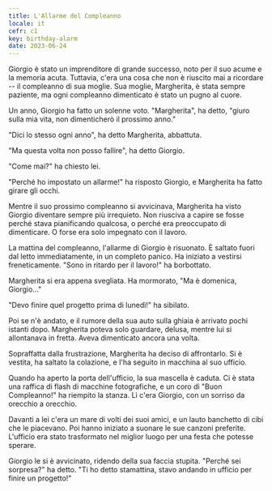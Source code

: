 ```yaml
---
title: L'Allarme del Compleanno
locale: it
cefr: c1
key: birthday-alarm
date: 2023-06-24
---
```


Giorgio è stato un imprenditore di grande successo, noto per il suo acume e la memoria acuta. Tuttavia, c'era una cosa che non è riuscito mai a ricordare -- il compleanno di sua moglie. Sua moglie, Margherita, è stata sempre paziente, ma ogni compleanno dimenticato è stato un pugno al cuore.

Un anno, Giorgio ha fatto un solenne voto. "Margherita", ha detto, "giuro sulla mia vita, non dimenticherò il prossimo anno."

"Dici lo stesso ogni anno", ha detto Margherita, abbattuta.

"Ma questa volta non posso fallire", ha detto Giorgio.

"Come mai?" ha chiesto lei.

"Perché ho impostato un allarme!" ha risposto Giorgio, e Margherita ha fatto girare gli occhi.

Mentre il suo prossimo compleanno si avvicinava, Margherita ha visto Giorgio diventare sempre più irrequieto. Non riusciva a capire se fosse perché stava pianificando qualcosa, o perché era preoccupato di dimenticare. O forse era solo impegnato con il lavoro.

La mattina del compleanno, l'allarme di Giorgio è risuonato. È saltato fuori dal letto immediatamente, in un completo panico. Ha iniziato a vestirsi freneticamente. "Sono in ritardo per il lavoro!" ha borbottato.

Margherita si era appena svegliata. Ha mormorato, "Ma è domenica, Giorgio..."

"Devo finire quel progetto prima di lunedì!" ha sibilato.

Poi se n'è andato, e il rumore della sua auto sulla ghiaia è arrivato pochi istanti dopo. Margherita poteva solo guardare, delusa, mentre lui si allontanava in fretta. Aveva dimenticato ancora una volta.

Sopraffatta dalla frustrazione, Margherita ha deciso di affrontarlo. Si è vestita, ha saltato la colazione, e l'ha seguito in macchina al suo ufficio.

Quando ha aperto la porta dell'ufficio, la sua mascella è caduta. Ci è stata una raffica di flash di macchine fotografiche, e un coro di "Buon Compleanno!" ha riempito la stanza. Lì c'era Giorgio, con un sorriso da orecchio a orecchio.

Davanti a lei c'era un mare di volti dei suoi amici, e un lauto banchetto di cibi che le piacevano. Poi hanno iniziato a suonare le sue canzoni preferite. L'ufficio era stato trasformato nel miglior luogo per una festa che potesse sperare.

Giorgio le si è avvicinato, ridendo della sua faccia stupita. "Perché sei sorpresa?" ha detto. "Ti ho detto stamattina, stavo andando in ufficio per finire un progetto!"